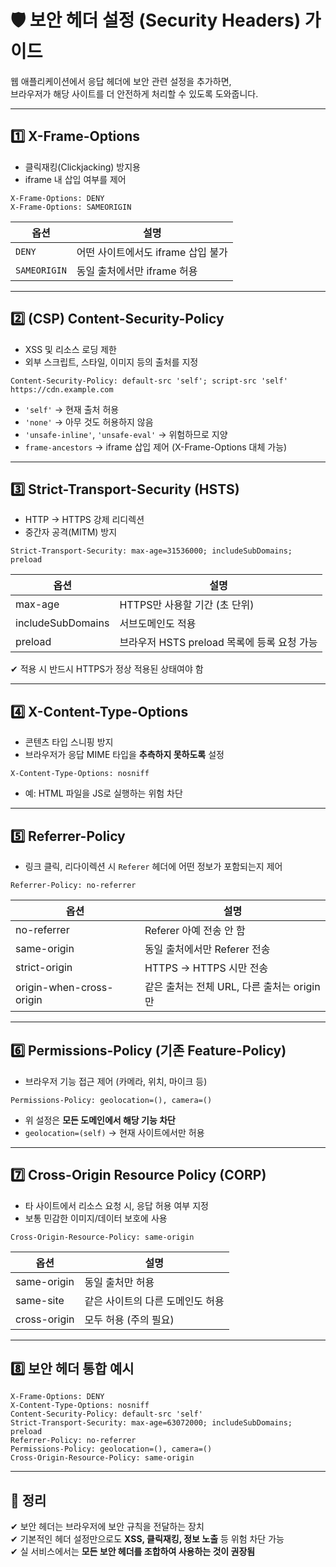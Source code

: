 # 🛡️ 보안 헤더 설정 (Security Headers) 가이드

웹 애플리케이션에서 응답 헤더에 보안 관련 설정을 추가하면,  
브라우저가 해당 사이트를 더 안전하게 처리할 수 있도록 도와줍니다.

---

## 1️⃣ X-Frame-Options

- 클릭재킹(Clickjacking) 방지용  
- iframe 내 삽입 여부를 제어
```
X-Frame-Options: DENY
X-Frame-Options: SAMEORIGIN
```
| 옵션 | 설명 |
|------|------|
| `DENY` | 어떤 사이트에서도 iframe 삽입 불가 |
| `SAMEORIGIN` | 동일 출처에서만 iframe 허용 |

---

## 2️⃣ (CSP) Content-Security-Policy

- XSS 및 리소스 로딩 제한  
- 외부 스크립트, 스타일, 이미지 등의 출처를 지정
```
Content-Security-Policy: default-src 'self'; script-src 'self' https://cdn.example.com
```
- `'self'` → 현재 출처 허용
- `'none'` → 아무 것도 허용하지 않음
- `'unsafe-inline'`, `'unsafe-eval'` → 위험하므로 지양
- `frame-ancestors` → iframe 삽입 제어 (X-Frame-Options 대체 가능)

---

## 3️⃣ Strict-Transport-Security (HSTS)

- HTTP → HTTPS 강제 리디렉션  
- 중간자 공격(MITM) 방지
```
Strict-Transport-Security: max-age=31536000; includeSubDomains; preload
```
| 옵션 | 설명 |
|------|------|
| max-age | HTTPS만 사용할 기간 (초 단위) |
| includeSubDomains | 서브도메인도 적용 |
| preload | 브라우저 HSTS preload 목록에 등록 요청 가능 |

✔ 적용 시 반드시 HTTPS가 정상 적용된 상태여야 함  

---

## 4️⃣ X-Content-Type-Options

- 콘텐츠 타입 스니핑 방지  
- 브라우저가 응답 MIME 타입을 **추측하지 못하도록** 설정
```
X-Content-Type-Options: nosniff
```
- 예: HTML 파일을 JS로 실행하는 위험 차단

---

## 5️⃣ Referrer-Policy

- 링크 클릭, 리다이렉션 시 `Referer` 헤더에 어떤 정보가 포함되는지 제어
```
Referrer-Policy: no-referrer
```
| 옵션 | 설명 |
|------|------|
| no-referrer | Referer 아예 전송 안 함 |
| same-origin | 동일 출처에서만 Referer 전송 |
| strict-origin | HTTPS → HTTPS 시만 전송 |
| origin-when-cross-origin | 같은 출처는 전체 URL, 다른 출처는 origin만 |

---

## 6️⃣ Permissions-Policy (기존 Feature-Policy)

- 브라우저 기능 접근 제어 (카메라, 위치, 마이크 등)
```
Permissions-Policy: geolocation=(), camera=()
```
- 위 설정은 **모든 도메인에서 해당 기능 차단**
- `geolocation=(self)` → 현재 사이트에서만 허용

---

## 7️⃣ Cross-Origin Resource Policy (CORP)

- 타 사이트에서 리소스 요청 시, 응답 허용 여부 지정  
- 보통 민감한 이미지/데이터 보호에 사용
```
Cross-Origin-Resource-Policy: same-origin
```
| 옵션 | 설명 |
|------|------|
| same-origin | 동일 출처만 허용 |
| same-site | 같은 사이트의 다른 도메인도 허용 |
| cross-origin | 모두 허용 (주의 필요) |

---

## 8️⃣ 보안 헤더 통합 예시
```
X-Frame-Options: DENY
X-Content-Type-Options: nosniff
Content-Security-Policy: default-src 'self'
Strict-Transport-Security: max-age=63072000; includeSubDomains; preload
Referrer-Policy: no-referrer
Permissions-Policy: geolocation=(), camera=()
Cross-Origin-Resource-Policy: same-origin
```

---

## 🎯 정리

✔ 보안 헤더는 브라우저에 보안 규칙을 전달하는 장치  
✔ 기본적인 헤더 설정만으로도 **XSS, 클릭재킹, 정보 노출** 등 위험 차단 가능  
✔ 실 서비스에서는 **모든 보안 헤더를 조합하여 사용하는 것이 권장됨**
